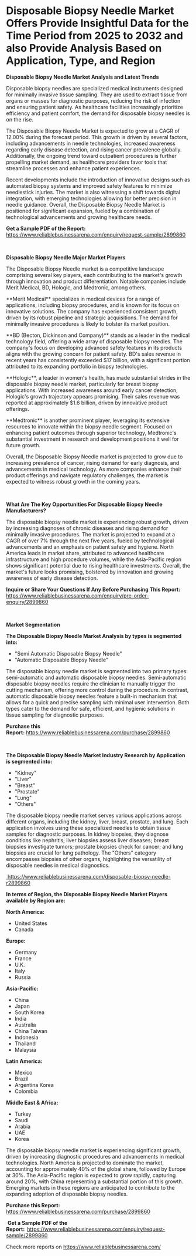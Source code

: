 <p><h1>Disposable Biopsy Needle Market Offers Provide Insightful Data for the Time Period from 2025 to 2032 and also Provide Analysis Based on Application, Type, and Region</h1></p><p><strong>Disposable Biopsy Needle Market Analysis and Latest Trends</strong></p>
<p><p>Disposable biopsy needles are specialized medical instruments designed for minimally invasive tissue sampling. They are used to extract tissue from organs or masses for diagnostic purposes, reducing the risk of infection and ensuring patient safety. As healthcare facilities increasingly prioritize efficiency and patient comfort, the demand for disposable biopsy needles is on the rise.</p><p>The Disposable Biopsy Needle Market is expected to grow at a CAGR of 12.00% during the forecast period. This growth is driven by several factors, including advancements in needle technologies, increased awareness regarding early disease detection, and rising cancer prevalence globally. Additionally, the ongoing trend toward outpatient procedures is further propelling market demand, as healthcare providers favor tools that streamline processes and enhance patient experiences.</p><p>Recent developments include the introduction of innovative designs such as automated biopsy systems and improved safety features to minimize needlestick injuries. The market is also witnessing a shift towards digital integration, with emerging technologies allowing for better precision in needle guidance. Overall, the Disposable Biopsy Needle Market is positioned for significant expansion, fueled by a combination of technological advancements and growing healthcare needs.</p></p>
<p><strong>Get a Sample PDF of the Report:&nbsp;</strong> <a href="https://www.reliablebusinessarena.com/enquiry/request-sample/2899860?utm_campaign=3510&utm_medium=2&utm_source=Github&utm_content=ia&utm_term=16032025&utm_id=disposable-biopsy-needle">https://www.reliablebusinessarena.com/enquiry/request-sample/2899860</a></p>
<p>&nbsp;</p>
<p><strong>Disposable Biopsy Needle Major Market Players</strong></p>
<p><p>The Disposable Biopsy Needle market is a competitive landscape comprising several key players, each contributing to the market's growth through innovation and product differentiation. Notable companies include Merit Medical, BD, Hologic, and Medtronic, among others.</p><p>**Merit Medical** specializes in medical devices for a range of applications, including biopsy procedures, and is known for its focus on innovative solutions. The company has experienced consistent growth, driven by its robust pipeline and strategic acquisitions. The demand for minimally invasive procedures is likely to bolster its market position.</p><p>**BD (Becton, Dickinson and Company)** stands as a leader in the medical technology field, offering a wide array of disposable biopsy needles. The company's focus on developing advanced safety features in its products aligns with the growing concern for patient safety. BD's sales revenue in recent years has consistently exceeded $17 billion, with a significant portion attributed to its expanding portfolio in biopsy technologies.</p><p>**Hologic**, a leader in women's health, has made substantial strides in the disposable biopsy needle market, particularly for breast biopsy applications. With increased awareness around early cancer detection, Hologic's growth trajectory appears promising. Their sales revenue was reported at approximately $1.6 billion, driven by innovative product offerings.</p><p>**Medtronic** is another prominent player, leveraging its extensive resources to innovate within the biopsy needle segment. Focused on enhancing patient outcomes through superior technology, Medtronic's substantial investment in research and development positions it well for future growth.</p><p>Overall, the Disposable Biopsy Needle market is projected to grow due to increasing prevalence of cancer, rising demand for early diagnosis, and advancements in medical technology. As more companies enhance their product offerings and navigate regulatory challenges, the market is expected to witness robust growth in the coming years.</p></p>
<p>&nbsp;</p>
<p><strong>What Are The Key Opportunities For Disposable Biopsy Needle Manufacturers?</strong></p>
<p><p>The disposable biopsy needle market is experiencing robust growth, driven by increasing diagnoses of chronic diseases and rising demand for minimally invasive procedures. The market is projected to expand at a CAGR of over 7% through the next five years, fueled by technological advancements and an emphasis on patient safety and hygiene. North America leads in market share, attributed to advanced healthcare infrastructure and high procedure volumes, while the Asia-Pacific region shows significant potential due to rising healthcare investments. Overall, the market's future looks promising, bolstered by innovation and growing awareness of early disease detection.</p></p>
<p><strong>Inquire or Share Your Questions If Any Before Purchasing This Report:</strong> <a href="https://www.reliablebusinessarena.com/enquiry/pre-order-enquiry/2899860?utm_campaign=3510&utm_medium=2&utm_source=Github&utm_content=ia&utm_term=16032025&utm_id=disposable-biopsy-needle">https://www.reliablebusinessarena.com/enquiry/pre-order-enquiry/2899860</a></p>
<p>&nbsp;</p>
<p><strong>Market Segmentation</strong></p>
<p><strong>The Disposable Biopsy Needle Market Analysis by types is segmented into:</strong></p>
<p><ul><li>"Semi Automatic Disposable Biopsy Needle"</li><li>"Automatic Disposable Biopsy Needle"</li></ul></p>
<p><p>The disposable biopsy needle market is segmented into two primary types: semi-automatic and automatic disposable biopsy needles. Semi-automatic disposable biopsy needles require the clinician to manually trigger the cutting mechanism, offering more control during the procedure. In contrast, automatic disposable biopsy needles feature a built-in mechanism that allows for a quick and precise sampling with minimal user intervention. Both types cater to the demand for safe, efficient, and hygienic solutions in tissue sampling for diagnostic purposes.</p></p>
<p><strong>Purchase this Report:&nbsp;</strong><a href="https://www.reliablebusinessarena.com/purchase/2899860?utm_campaign=3510&utm_medium=2&utm_source=Github&utm_content=ia&utm_term=16032025&utm_id=disposable-biopsy-needle">https://www.reliablebusinessarena.com/purchase/2899860</a></p>
<p>&nbsp;</p>
<p><strong>The Disposable Biopsy Needle Market Industry Research by Application is segmented into:</strong></p>
<p><ul><li>"Kidney"</li><li>"Liver"</li><li>"Breast"</li><li>"Prostate"</li><li>"Lung"</li><li>"Others"</li></ul></p>
<p><p>The disposable biopsy needle market serves various applications across different organs, including the kidney, liver, breast, prostate, and lung. Each application involves using these specialized needles to obtain tissue samples for diagnostic purposes. In kidney biopsies, they diagnose conditions like nephritis; liver biopsies assess liver diseases; breast biopsies investigate tumors; prostate biopsies check for cancer; and lung biopsies are crucial for lung pathology. The "Others" category encompasses biopsies of other organs, highlighting the versatility of disposable needles in medical diagnostics.</p></p>
<p><a href="https://www.reliablebusinessarena.com/disposable-biopsy-needle-r2899860?utm_campaign=3510&utm_medium=2&utm_source=Github&utm_content=ia&utm_term=16032025&utm_id=disposable-biopsy-needle">&nbsp;https://www.reliablebusinessarena.com/disposable-biopsy-needle-r2899860</a></p>
<p><strong>In terms of Region, the Disposable Biopsy Needle Market Players available by Region are:</strong></p>
<p>
    <p> <strong> North America: </strong>
        <ul>
            <li>United States</li>
            <li>Canada</li>
        </ul>
        </p> 
    <p> <strong> Europe: </strong>
        <ul>
            <li>Germany</li>
            <li>France</li>
            <li>U.K.</li>
            <li>Italy</li>
            <li>Russia</li>
        </ul>
        </p> 
    <p> <strong> Asia-Pacific: </strong>
        <ul>
            <li>China</li>
            <li>Japan</li>
            <li>South Korea</li>
            <li>India</li>
            <li>Australia</li>
            <li>China Taiwan</li>
            <li>Indonesia</li>
            <li>Thailand</li>
            <li>Malaysia</li>
        </ul>
        </p> 
    <p> <strong> Latin America: </strong>
        <ul>
            <li>Mexico</li>
            <li>Brazil</li>
            <li>Argentina Korea</li>
            <li>Colombia</li>
        </ul>
        </p> 
    <p> <strong> Middle East & Africa: </strong>
        <ul>
            <li>Turkey</li>
            <li>Saudi</li>
            <li>Arabia</li>
            <li>UAE</li>
            <li>Korea</li>
        </ul>
    </p>
    </p>
<p><p>The disposable biopsy needle market is experiencing significant growth, driven by increasing diagnostic procedures and advancements in medical technologies. North America is projected to dominate the market, accounting for approximately 40% of the global share, followed by Europe at 30%. The Asia-Pacific region is expected to grow rapidly, capturing around 20%, with China representing a substantial portion of this growth. Emerging markets in these regions are anticipated to contribute to the expanding adoption of disposable biopsy needles.</p></p>
<p><strong>Purchase this Report: </strong><a href="https://www.reliablebusinessarena.com/purchase/2899860?utm_campaign=3510&utm_medium=2&utm_source=Github&utm_content=ia&utm_term=16032025&utm_id=disposable-biopsy-needle">https://www.reliablebusinessarena.com/purchase/2899860</a></p>
<p>&nbsp;<strong>Get a Sample PDF of the Report:&nbsp;&nbsp;</strong><a href="https://www.reliablebusinessarena.com/enquiry/request-sample/2899860?utm_campaign=3510&utm_medium=2&utm_source=Github&utm_content=ia&utm_term=16032025&utm_id=disposable-biopsy-needle">https://www.reliablebusinessarena.com/enquiry/request-sample/2899860</a></p>
<p><strong></strong></p>
<p>Check more reports on <a href="https://www.reliablebusinessarena.com/?utm_campaign=3510&utm_medium=2&utm_source=Github&utm_content=ia&utm_term=16032025&utm_id=disposable-biopsy-needle">https://www.reliablebusinessarena.com/</a></p>